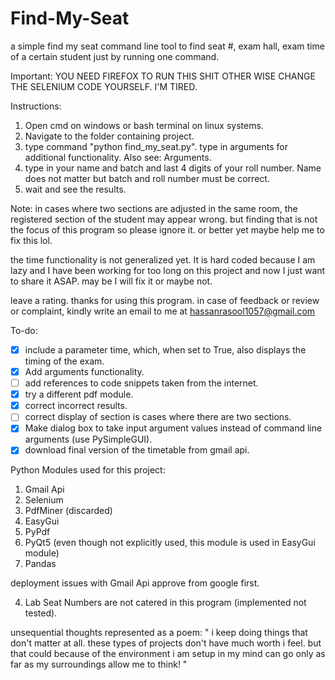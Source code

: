 # Find-My-Seat
a simple find my seat command line tool to find seat #, exam hall, exam time of a certain student just by running one command.

Important: YOU NEED FIREFOX TO RUN THIS SHIT OTHER WISE CHANGE THE SELENIUM CODE YOURSELF. I'M TIRED.

Instructions:
1. Open cmd on windows or bash terminal on linux systems.
2. Navigate to the folder containing project.
3. type command "python find_my_seat.py". type in arguments for additional functionality. Also see: Arguments.
4. type in your name and batch and last 4 digits of your roll number. Name does not matter but batch and roll number
	must be correct.
5. wait and see the results.

Note: in cases where two sections are adjusted in the same room, the registered section of the student may appear wrong.
but finding that is not the focus of this program so please ignore it. or better yet maybe help me to fix this lol.

the time functionality is not generalized yet. It is hard coded because I am lazy and I have been working for too long on this project and now I just want to share it ASAP.
may be I will fix it or maybe not.

leave a rating. thanks for using this program.
in case of feedback or review or complaint, kindly write an email to me at hassanrasool1057@gmail.com

To-do:
- [x]  include a parameter time, which, when set to True, also displays the timing of the exam.
- [x] Add arguments functionality.
- [ ] add references to code snippets taken from the internet.
- [x] try a different pdf module.
- [x] correct incorrect results. 
- [ ] correct display of section is cases where there are two sections.
- [x] Make dialog box to take input argument values instead of command line arguments (use PySimpleGUI).
- [x] download final version of the timetable from gmail api.

Python Modules used for this project:
1. Gmail Api
2. Selenium
3. PdfMiner (discarded)
4. EasyGui
5. PyPdf
6. PyQt5 (even though not explicitly used, this module is used in EasyGui module)
7. Pandas

deployment issues with Gmail Api approve from google first. 

4. Lab Seat Numbers are not catered in this program (implemented not tested).

unsequential thoughts represented as a poem:
"
i keep doing things that don't matter at all.
these types of projects don't have much worth i feel.
but that could because of the environment i am setup in
my mind can go only as far as my surroundings allow me to think!
"
